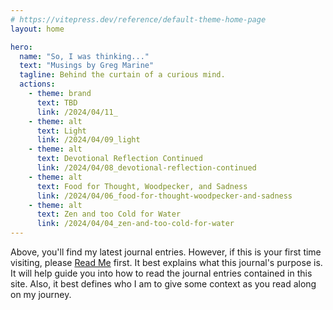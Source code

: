 ```yaml
---
# https://vitepress.dev/reference/default-theme-home-page
layout: home

hero:
  name: "So, I was thinking..."
  text: "Musings by Greg Marine"
  tagline: Behind the curtain of a curious mind.
  actions:
    - theme: brand
      text: TBD
      link: /2024/04/11_
    - theme: alt
      text: Light
      link: /2024/04/09_light
    - theme: alt
      text: Devotional Reflection Continued
      link: /2024/04/08_devotional-reflection-continued
    - theme: alt
      text: Food for Thought, Woodpecker, and Sadness
      link: /2024/04/06_food-for-thought-woodpecker-and-sadness
    - theme: alt
      text: Zen and too Cold for Water
      link: /2024/04/04_zen-and-too-cold-for-water
---
```


Above, you'll find my latest journal entries. However, if this is your first time visiting, please [Read Me](read-me) first. It best explains what this journal's purpose is. It will help guide you into how to read the journal entries contained in this site. Also, it best defines who I am to give some context as you read along on my journey.